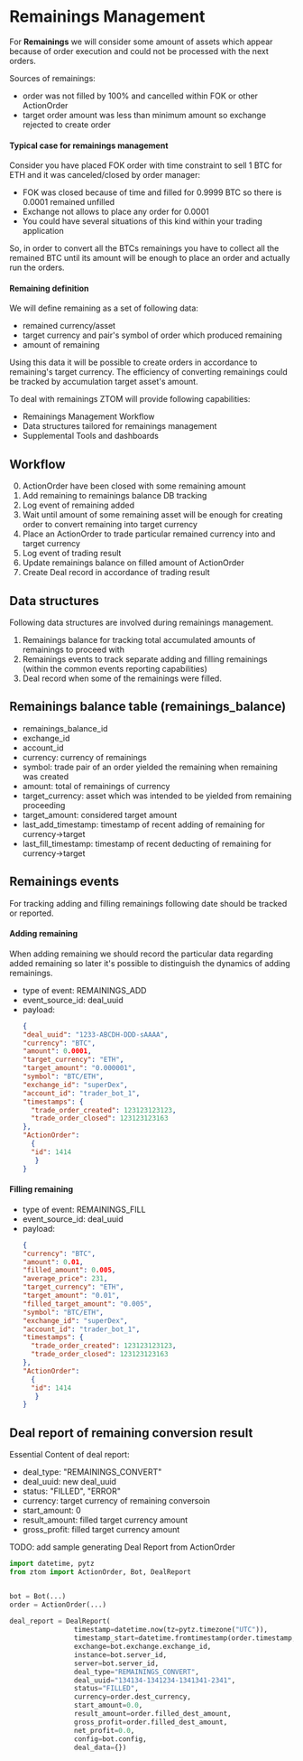 Remainings Management
=====================

For **Remainings** we will consider some amount of assets which appear because of order execution and could not be
processed with the next orders.
  
Sources of remainings:
 - order was not filled by 100% and cancelled within FOK or other ActionOrder
 - target order amount was less than minimum amount so exchange rejected to create order


#### Typical case for remainings management  
   
Consider you have placed FOK order with time constraint to sell 1 BTC for ETH and it was canceled/closed by order manager:
 - FOK was closed because of time and filled for 0.9999 BTC so there is 0.0001 remained unfilled
 - Exchange not allows to place any order for 0.0001    
 - You could have several situations of this kind within your trading application

So, in order to convert all the BTCs remainings you have to collect all the remained BTC until its amount will be enough 
to place an order and actually run the orders.


#### Remaining definition

We will define remaining as a set of following data:
- remained currency/asset
- target currency and pair's symbol of order which produced remaining
- amount of remaining 

Using this data it will be possible to create orders in accordance to remaining's target currency.
The efficiency of converting remainings could be tracked by accumulation target asset's amount. 

To deal with remainings ZTOM will provide following capabilities: 

- Remainings Management Workflow
- Data structures tailored for remainings management 
- Supplemental Tools and dashboards  

Workflow
-------- 
0. ActionOrder have been closed with some remaining amount
1. Add remaining to remainings balance DB tracking
2. Log event of remaining added
3. Wait until amount of some remaining asset will be enough for creating order to convert remaining into target currency
4. Place an ActionOrder to trade particular remained currency into and target currency 
5. Log event of trading result 
6. Update remainings balance on filled amount of ActionOrder 
7. Create Deal record in accordance of trading result

Data structures
---------------
Following data structures are involved during remainings management. 

1. Remainings balance for tracking total accumulated amounts of remainings to proceed with 
2. Remainings events to track separate adding and filling remainings (within the common events reporting capabilities)
3. Deal record when some of the remainings were filled.  

## Remainings balance table (remainings_balance)
 
- remainings_balance_id  
- exchange_id
- account_id
- currency: currency of remainings
- symbol: trade pair of an order yielded the remaining when remaining was created
- amount: total of remainings of currency 
- target_currency: asset which was intended to be yielded from remaining proceeding 
- target_amount: considered target amount
- last_add_timestamp: timestamp of recent adding of remaining for currency->target 
- last_fill_timestamp: timestamp of recent deducting  of remaining for currency->target

## Remainings events

For tracking adding and filling remainings following date should be tracked or reported.

#### Adding remaining

When adding remaining we should record the particular data regarding added remaining so later it's possible to distinguish
the dynamics of adding remainings.     

- type of event: REMAININGS_ADD
- event_source_id: deal_uuid
- payload:  
  ```JSON
  {
  "deal_uuid": "1233-ABCDH-DDD-sAAAA",
  "currency": "BTC",
  "amount": 0.0001, 
  "target_currency": "ETH",
  "target_amount": "0.000001",
  "symbol": "BTC/ETH", 
  "exchange_id": "superDex", 
  "account_id": "trader_bot_1",
  "timestamps": {
    "trade_order_created": 123123123123,
    "trade_order_closed": 123123123163 
  },
  "ActionOrder": 
    {
    "id": 1414
     }
  } 
  ```
#### Filling remaining
- type of event: REMAININGS_FILL
- event_source_id: deal_uuid
- payload:  
  ```JSON
  {
  "currency": "BTC",
  "amount": 0.01,
  "filled_amount": 0.005,
  "average_price": 231,
  "target_currency": "ETH",
  "target_amount": "0.01",
  "filled_target_amount": "0.005",
  "symbol": "BTC/ETH", 
  "exchange_id": "superDex", 
  "account_id": "trader_bot_1",
  "timestamps": {
    "trade_order_created": 123123123123,
    "trade_order_closed": 123123123163 
  },
  "ActionOrder": 
    {
    "id": 1414
     }
  } 
  ``` 

## Deal report of remaining conversion result

Essential Content of deal report: 
- deal_type: "REMAININGS_CONVERT"
- deal_uuid: new deal_uuid
- status: "FILLED", "ERROR" 
- currency: target currency of remaining conversoin
- start_amount: 0 
- result_amount: filled target currency amount
- gross_profit: filled target currency amount

TODO: add sample generating Deal Report from ActionOrder
```python
import datetime, pytz
from ztom import ActionOrder, Bot, DealReport


bot = Bot(...)
order = ActionOrder(...)
            
deal_report = DealReport(
                timestamp=datetime.now(tz=pytz.timezone("UTC")),
                timestamp_start=datetime.fromtimestamp(order.timestamp, tz=pytz.timezone("UTC")),
                exchange=bot.exchange.exchange_id,
                instance=bot.server_id,
                server=bot.server_id,
                deal_type="REMAININGS_CONVERT",
                deal_uuid="134134-1341234-1341341-2341",
                status="FILLED",
                currency=order.dest_currency,
                start_amount=0.0,
                result_amount=order.filled_dest_amount,
                gross_profit=order.filled_dest_amount,
                net_profit=0.0,
                config=bot.config,
                deal_data={})
``` 
 



